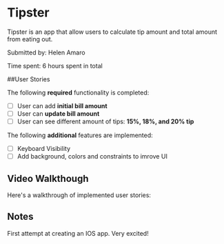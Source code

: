 # Tipster
Tipster is an app that allow users to calculate tip amount and total amount from eating out.

Submitted by: Helen Amaro

Time spent: 6 hours spent in total

##User Stories

The following **required** functionality is completed:
* [ ] User can add **initial bill amount**
* [ ] User can **update bill amount**
* [ ] User can see different amount of tips: **15%, 18%, and 20% tip** 

The following **additional** features are implemented:
* [ ] Keyboard Visibility
* [ ] Add background, colors and constraints to imrove UI

## Video Walkthough

Here's a walkthrough of implemented user stories:

## Notes
First attempt at creating an IOS app. Very excited!

